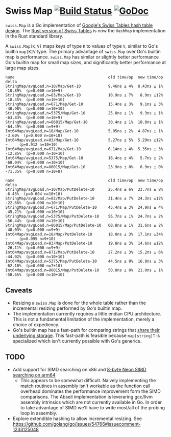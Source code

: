 # Swiss Map [![Build Status](https://github.com/cockroachdb/swiss/actions/workflows/ci.yaml/badge.svg?branch=master)](https://github.com/cockroachdb/swiss/actions/workflows/ci.yaml) [![GoDoc](https://godoc.org/github.com/cockroachdb/swiss?status.svg)](https://godoc.org/github.com/cockroachdb/swiss)

`swiss.Map` is a Go implementation of [Google's Swiss Tables hash table
design](https://abseil.io/about/design/swisstables). The [Rust version of
Swiss Tables](https://github.com/rust-lang/hashbrown) is now the `HashMap`
implementation in the Rust standard library.

A `swiss.Map[K,V]` maps keys of type `K` to values of type `V`, similar to
Go's builtin `map[K]V` type. The primary advantage of `swiss.Map` over Go's
builtin map is performance. `swiss.Map` has similar or slightly better
performance Go's builtin map for small map sizes, and significantly better
performance at large map sizes.

```
name                                         old time/op  new time/op  delta
StringMap/avgLoad,n=10/Map/Get-10            9.46ns ± 4%  8.43ns ± 1%  -10.89%  (p=0.000 n=10+9)
StringMap/avgLoad,n=83/Map/Get-10            10.9ns ± 7%   8.9ns ±12%  -18.45%  (p=0.000 n=10+10)
StringMap/avgLoad,n=671/Map/Get-10           15.4ns ± 3%   9.1ns ± 3%  -40.98%  (p=0.000 n=10+10)
StringMap/avgLoad,n=5375/Map/Get-10          25.8ns ± 1%   9.3ns ± 1%  -63.83%  (p=0.000 n=10+9)
StringMap/avgLoad,n=86015/Map/Get-10         30.4ns ± 1%  10.8ns ± 1%  -64.49%  (p=0.000 n=9+9)
Int64Map/avgLoad,n=10/Map/Get-10             5.05ns ± 2%  4.87ns ± 1%   -3.60%  (p=0.000 n=10+10)
Int64Map/avgLoad,n=83/Map/Get-10             5.27ns ± 5%  5.29ns ±12%     ~     (p=0.912 n=10+10)
Int64Map/avgLoad,n=671/Map/Get-10            6.14ns ± 4%  5.35ns ± 3%  -12.85%  (p=0.000 n=10+10)
Int64Map/avgLoad,n=5375/Map/Get-10           18.4ns ± 4%   5.7ns ± 2%  -68.94%  (p=0.000 n=10+10)
Int64Map/avgLoad,n=86015/Map/Get-10          23.9ns ± 0%   6.9ns ± 0%  -71.35%  (p=0.000 n=10+8)

name                                         old time/op  new time/op  delta
StringMap/avgLoad,n=10/Map/PutDelete-10      25.4ns ± 6%  23.7ns ± 8%   -6.43%  (p=0.004 n=10+10)
StringMap/avgLoad,n=83/Map/PutDelete-10      31.4ns ± 7%  24.3ns ±12%  -22.66%  (p=0.000 n=10+10)
StringMap/avgLoad,n=671/Map/PutDelete-10     45.4ns ± 3%  24.9ns ± 4%  -45.21%  (p=0.000 n=10+10)
StringMap/avgLoad,n=5375/Map/PutDelete-10    56.7ns ± 1%  24.7ns ± 2%  -56.44%  (p=0.000 n=10+10)
StringMap/avgLoad,n=86015/Map/PutDelete-10   60.8ns ± 1%  31.6ns ± 2%  -48.03%  (p=0.000 n=9+9)
Int64Map/avgLoad,n=10/Map/PutDelete-10       18.0ns ± 3%  17.1ns ±34%     ~     (p=0.095 n=9+10)
Int64Map/avgLoad,n=83/Map/PutDelete-10       19.8ns ± 3%  14.6ns ±12%  -26.11%  (p=0.000 n=9+9)
Int64Map/avgLoad,n=671/Map/PutDelete-10      27.2ns ± 3%  15.2ns ± 6%  -44.02%  (p=0.000 n=10+10)
Int64Map/avgLoad,n=5375/Map/PutDelete-10     44.5ns ± 0%  16.9ns ± 3%  -62.10%  (p=0.000 n=7+10)
Int64Map/avgLoad,n=86015/Map/PutDelete-10    50.8ns ± 0%  21.0ns ± 1%  -58.65%  (p=0.000 n=10+10)
```

## Caveats

- Resizing a `swiss.Map` is done for the whole table rather than the
  incremental resizing performed by Go's builtin map.
- The implementation currently requires a little endian CPU architecture. This
  is not a fundamental limitation of the implementation, merely a choice of
  expediency.
- Go's builtin map has a fast-path for comparing strings that [share their
  underlying
  storage](https://github.com/golang/go/blob/4a7f3ac8eb4381ea62caa1741eeeec28363245b4/src/runtime/map_faststr.go#L100).
  This fast-path is feasible because `map[string]T` is specialized which isn't
  currently possible with Go's generics.

## TODO

- Add support for SIMD searching on x86 and [8-byte Neon SIMD searching on
  arm64](https://github.com/abseil/abseil-cpp/commit/6481443560a92d0a3a55a31807de0cd712cd4f88)
  - This appears to be somewhat difficult. Naively implementing the match
    routines in assembly isn't workable as the function call overhead
    dominates the performance improvement form the SIMD comparisons. The
    Abseil implementation is leveraring gcc/llvm assembly intrinsics which are
    not currently available in Go. In order to take advantage of SIMD we'll
    have to write most/all of the probing loop in assembly.
- Explore extendible hashing to allow incremental resizing. See
  https://github.com/golang/go/issues/54766#issuecomment-1233125048

